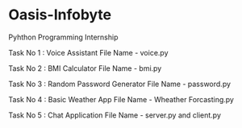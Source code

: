 # Oasis-Infobyte
Pyhthon Programming Internship

Task No 1 : Voice Assistant
File Name - voice.py

Task No 2 : BMI Calculator
File Name - bmi.py

Task No 3 : Random Password Generator
File Name - password.py

Task No 4 : Basic Weather App
File Name - Wheather Forcasting.py

Task No 5 : Chat Application
File Name - server.py and client.py
